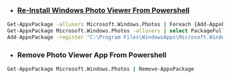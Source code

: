 * ### [Re-Install Windows Photo Viewer From Powershell](http://www.winhelponline.com/blog/reinstall-photos-app-windows-10/)
```sh
Get-AppxPackage -allusers Microsoft.Windows.Photos | Foreach {Add-AppxPackage -DisableDevelopmentMode -Register "$($_.InstallLocation)\AppXManifest.xml"}
Get-AppxPackage Microsoft.Windows.Photos -allusers | select PackageFullName
Add-AppxPackage -register "C:\Program Files\WindowsApps\Microsoft.Windows.Photos_2018.18011.13110.0_x64__8wekyb3d8bbwe\AppxManifest.xml" -DisableDevelopmentMode
```
* ### Remove Photo Viewer App From Powershell
```sh
Get-AppxPackage Microsoft.Windows.Photos | Remove-AppxPackage
```
